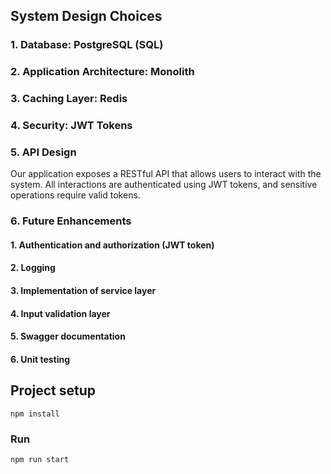 ## System Design Choices

### 1. Database: PostgreSQL (SQL)

### 2. Application Architecture: Monolith

### 3. Caching Layer: Redis

### 4. Security: JWT Tokens

### 5. API Design
Our application exposes a RESTful API that allows users to interact with the system. All interactions are authenticated using JWT tokens, and sensitive operations require valid tokens.

### 6. Future Enhancements
#### 1. Authentication and authorization (JWT token)
#### 2. Logging
#### 3. Implementation of service layer
#### 4. Input validation layer
#### 5. Swagger documentation
#### 6. Unit testing

## Project setup
```
npm install
```

### Run
```
npm run start
```